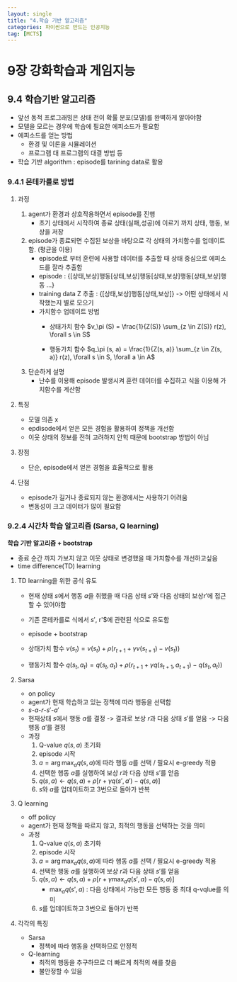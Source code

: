 ```yaml
---
layout: single
title: "4.학습 기반 알고리즘"
categories: 파이썬으로 만드는 인공지능
tag: [MCTS]
---
```



# 9장 강화학습과 게임지능

## 9.4 학습기반 알고리즘
- 앞선 동적 프로그래밍은 상태 전이 확률 분포(모델)를 완벽하게 알아야함
- 모델을 모르는 경우에 학습에 필요한 에피소드가 필요함
- 에피소드를 얻는 방법
    - 환경 및 이론을 시뮬레이션
    - 프로그램 대 프로그램의 대결 방법 등
- 학습 기반 algorithm : episode를 tarining data로 활용


### 9.4.1 몬테카를로 방법
1. 과정
    1. agent가 환경과 상호작용하면서 episode를 진행
        - 초기 상태에서 시작하여 종료 상태(실패,성공)에 이르기 까지 상태, 행동, 보상을 저장
    2. episode가 종료되면 수집된 보상을 바탕으로 각 상태의 가치함수를 업데이트함. (평균을 이용)
        - episode로 부터 훈련에 사용할 데이터를 추출할 때 상태 중심으로 에피소드를 잘라 추출함
        - episode : {[상태,보상]행동[상태,보상]행동[상태,보상]행동[상태,보상]행동 ...}
        - training data Z 추출 : {[상태,보상]행동[상태,보상]} -> 어떤 상태에서 시작했는지 별로 모으기
        - 가치함수 업데이트 방법
            - 상태가치 함수
                $v_\pi (S) = \frac{1}{Z(S)} \sum_{z \in Z(S)} r(z), \forall s \in S$

            - 행동가치 함수
                $q_\pi (s, a) = \frac{1}{Z(s, a)} \sum_{z \in Z(s, a)} r(z), \forall s \in S, \forall a \in A$
    3. 단순하게 설명
        - 난수를 이용해 episode 발생시켜 훈련 데이터를 수집하고 식을 이용해 가치함수를 계산함

2. 특징
    - 모델 의존 x
    - epdisode에서 얻은 모든 경험을 활용하여 정책을 개선함
    - 이웃 상태의 정보를 전혀 고려하지 안힉 때문에 bootstrap 방법이 아님

3. 장점
    - 단순, episode에서 얻은 경험을 효율적으로 활용

4. 단점
    - episode가 길거나 종료되지 않는 환경에서는 사용하기 어려움
    - 변동성이 크고 데이터가 많이 필요함


### 9.2.4 시간차 학습 알고리즘 (Sarsa, Q learning)
**학습 기반 알고리즘 + bootstrap**
- 종료 순간 까지 가보지 않고 이웃 상태로 변경했을 때 가치함수를 개선하고싶음
- time difference(TD) learning

1. TD learning을 위한 공식 유도
    - 현재 상태 $s$에서 행동 $a$을 취했을 때 다음 상태 $s'$와 다음 상태의 보상$r'$에 접근할 수 있어야함
    - 기존 몬테카를로 식에서 $s'$, r'$에 관련된 식으로 유도함
    - episode + bootstrap

    - 상태가치 함수
        $v(s_t) = v(s_t) + \rho (r_{t+1} + \gamma v(s_{t+1}) - v(s_t))$
    - 행동가치 함수
        $q(s_t, a_t) = q(s_t, a_t) + \rho (r_{t+1} + \gamma q(s_{t+1}, a_{t+1}) - q(s_t, a_t))$


2. Sarsa
    - on policy
    - agent가 현재 학습하고 있는 정책에 따라 행동을 선택함
    - $s$-$a$-$r$-$s'$-$a'$
    - 현재상태 $s$에서 행동 $a$를 결정 -> 결과로 보상 $r$과 다음 상태 $s'$를 얻음 -> 다음 행동 $a'$를 결정
    - 과정
        1. Q-value $q(s,a)$ 초기화
        2. episode 시작
        3. $a = \arg\max_a q(s,a)$에 따라 행동 $a$를 선택 / 필요시 e-greedy 적용
        4. 선택한 행동 $a$를 실행하여 보상 $r$과 다음 상태 $s'$를 얻음
        5. $q(s, a) \leftarrow q(s, a) + \rho [r + \gamma q(s', a') - q(s, a)]$
        6. $s$와 $a$를 업데이트하고 3번으로 돌아가 반복


3. Q learning
    - off policy
    - agent가 현재 정책을 따르지 않고, 최적의 행동을 선택하는 것을 의미
    - 과정
        1. Q-value $q(s,a)$ 초기화
        2. episode 시작
        3. $a = \arg\max_a q(s,a)$에 따라 행동 $a$를 선택 / 필요시 e-greedy 적용
        4. 선택한 행동 $a$를 실행하여 보상 $r$과 다음 상태 $s'$를 얻음
        5. $q(s, a) \leftarrow q(s, a) + \rho \left[ r + \gamma \max_a q(s', a) - q(s, a) \right]$
            - $\max_a q(s', a)$ : 다음 상태에서 가능한 모든 행동 중 최대 q-vqlue를 의미
        6. $s$를 업데이트하고 3번으로 돌아가 반복    


4. 각각의 특징
    - Sarsa
        - 정책에 따라 행동을 선택하므로 안정적
    - Q-learning
        - 최적의 행동을 추구하므로 더 빠르게 최적의 해를 찾음
        - 불안정할 수 있음